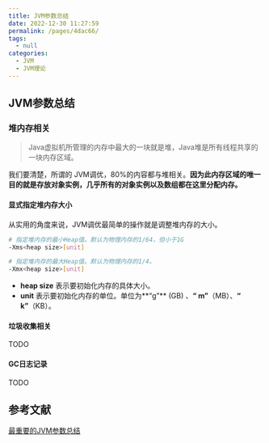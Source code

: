 ```yaml
---
title: JVM参数总结
date: 2022-12-30 11:27:59
permalink: /pages/4dac66/
tags: 
  - null
categories: 
  - JVM
  - JVM理论
---
```


## JVM参数总结

### 堆内存相关

> Java虚拟机所管理的内存中最大的一块就是堆，Java堆是所有线程共享的一块内存区域。

我们要清楚，所谓的 JVM调优，80%的内容都与堆相关。**因为此内存区域的唯一目的就是存放对象实例，几乎所有的对象实例以及数组都在这里分配内存。**

#### 显式指定堆内存大小

从实用的角度来说，JVM调优最简单的操作就是调整堆内存的大小。

```bash
# 指定堆内存的最小Heap值。默认为物理内存的1/64，但小于1G
-Xms<heap size>[unit] 

# 指定堆内存的最大Heap值。默认为物理内存的1/4。
-Xmx<heap size>[unit]
```

- **heap size** 表示要初始化内存的具体大小。
- **unit** 表示要初始化内存的单位。单位为**“g”** (GB) 、**“ m”**（MB）、**“ k”**（KB）。



#### 垃圾收集相关

TODO

#### GC日志记录

TODO















## 参考文献

[最重要的JVM参数总结](https://www.baeldung.com/jvm-parameters)





